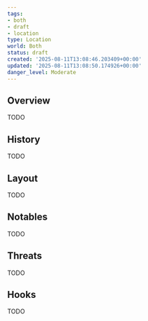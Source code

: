 ```yaml
---
tags:
- both
- draft
- location
type: Location
world: Both
status: draft
created: '2025-08-11T13:08:46.203409+00:00'
updated: '2025-08-11T13:08:50.174926+00:00'
danger_level: Moderate
---
```



## Overview

TODO
## History

TODO
## Layout

TODO
## Notables

TODO
## Threats

TODO
## Hooks

TODO

